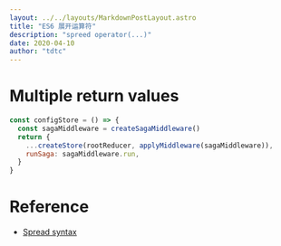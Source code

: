 ```yaml
---
layout: ../../layouts/MarkdownPostLayout.astro
title: "ES6 展开运算符"
description: "spreed operator(...)"
date: 2020-04-10
author: "tdtc"
---
```


# Multiple return values
```js
const configStore = () => {
  const sagaMiddleware = createSagaMiddleware()
  return {
    ...createStore(rootReducer, applyMiddleware(sagaMiddleware)),
    runSaga: sagaMiddleware.run,
  }
}
```

# Reference
- [Spread syntax](https://developer.mozilla.org/zh-CN/docs/Web/JavaScript/Reference/Operators/Spread_syntax)
